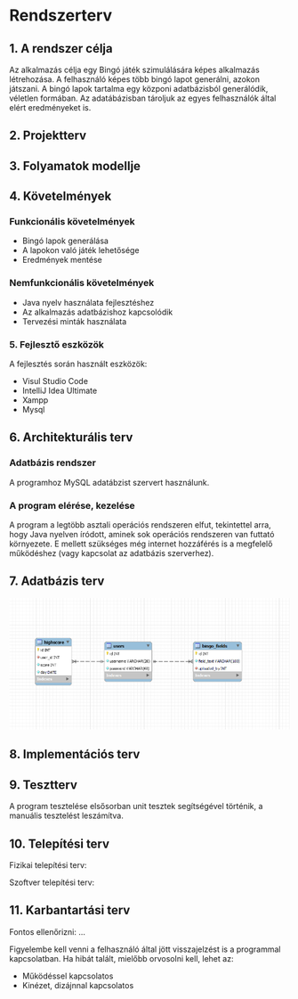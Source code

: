 # Rendszerterv
## 1. A rendszer célja

Az alkalmazás célja egy Bingó játék szimulálására képes alkalmazás létrehozása. A felhasználó képes több bingó lapot generálni, azokon játszani. A bingó lapok tartalma egy közponi adatbázisból generálódik, véletlen formában. Az adatábázisban tároljuk az egyes felhasználók által elért eredményeket is.

## 2. Projektterv

## 3. Folyamatok modellje

## 4. Követelmények

### Funkcionális követelmények

- Bingó lapok generálása
- A lapokon való játék lehetősége
- Eredmények mentése

### Nemfunkcionális követelmények

- Java nyelv használata fejlesztéshez
- Az alkalmazás adatbázishoz kapcsolódik
- Tervezési minták használata

### 5. Fejlesztő eszközök

A fejlesztés során használt eszközök:
- Visul Studio Code
- IntelliJ Idea Ultimate
- Xampp
- Mysql

## 6. Architekturális terv

### Adatbázis rendszer

A programhoz MySQL adatábzist szervert használunk.

### A program elérése, kezelése

A program a legtöbb asztali operációs rendszeren elfut, tekintettel arra, hogy Java nyelven íródott, aminek sok operációs rendszeren van futtató környezete. E mellett szükséges még internet hozzáférés is a megfelelő működéshez (vagy kapcsolat az adatbázis szerverhez).

## 7. Adatbázis terv
![Adatbázis terv](./database.png)

## 8. Implementációs terv

## 9. Tesztterv

A program tesztelése elsősorban unit tesztek segítségével történik, a manuális tesztelést leszámítva.

## 10. Telepítési terv

Fizikai telepítési terv: 

Szoftver telepítési terv: 

## 11. Karbantartási terv

Fontos ellenőrizni:
...

Figyelembe kell venni a felhasználó által jött visszajelzést is a programmal kapcsolatban.
Ha hibát talált, mielőbb orvosolni kell, lehet az:
*	Működéssel kapcsolatos
*	Kinézet, dizájnnal kapcsolatos